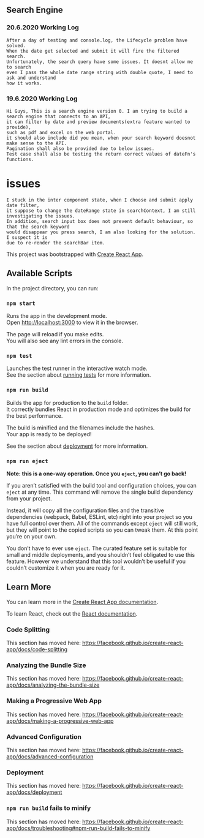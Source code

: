## Search Engine

### 20.6.2020 Working Log

    After a day of testing and console.log, the Lifecycle problem have solved. 
    When the date get selected and submit it will fire the filtered search. 
    Unfortunately, the search query have some issues. It doesnt allow me to search 
    even I pass the whole date range string with double quote, I need to ask and understand 
    how it works. 

### 19.6.2020 Working Log
    Hi Guys, This is a search engine version 0. I am trying to build a search engine that connects to an API,
    it can filter by date and preview documents(extra feature wanted to provide), 
    such as pdf and excel on the web portal.
    it should also include did you mean, when your search keyword doesnot make sense to the API.
    Pagination shall also be provided due to below issues.
    Test case shall also be testing the return correct values of dateFn's functions.

# issues
    I stuck in the inter component state, when I choose and submit apply date filter,
    it suppose to change the dateRange state in searchContext, I am still investigating the issues.
    In addition, search input box does not prevent default behaviour, so that the search keyword 
    would disappear you press search, I am also looking for the solution. I suspect it is 
    due to re-render the searchBar item.




This project was bootstrapped with [Create React App](https://github.com/facebook/create-react-app).

## Available Scripts

In the project directory, you can run:

### `npm start`

Runs the app in the development mode.<br />
Open [http://localhost:3000](http://localhost:3000) to view it in the browser.

The page will reload if you make edits.<br />
You will also see any lint errors in the console.

### `npm test`

Launches the test runner in the interactive watch mode.<br />
See the section about [running tests](https://facebook.github.io/create-react-app/docs/running-tests) for more information.

### `npm run build`

Builds the app for production to the `build` folder.<br />
It correctly bundles React in production mode and optimizes the build for the best performance.

The build is minified and the filenames include the hashes.<br />
Your app is ready to be deployed!

See the section about [deployment](https://facebook.github.io/create-react-app/docs/deployment) for more information.

### `npm run eject`

**Note: this is a one-way operation. Once you `eject`, you can’t go back!**

If you aren’t satisfied with the build tool and configuration choices, you can `eject` at any time. This command will remove the single build dependency from your project.

Instead, it will copy all the configuration files and the transitive dependencies (webpack, Babel, ESLint, etc) right into your project so you have full control over them. All of the commands except `eject` will still work, but they will point to the copied scripts so you can tweak them. At this point you’re on your own.

You don’t have to ever use `eject`. The curated feature set is suitable for small and middle deployments, and you shouldn’t feel obligated to use this feature. However we understand that this tool wouldn’t be useful if you couldn’t customize it when you are ready for it.

## Learn More

You can learn more in the [Create React App documentation](https://facebook.github.io/create-react-app/docs/getting-started).

To learn React, check out the [React documentation](https://reactjs.org/).

### Code Splitting

This section has moved here: https://facebook.github.io/create-react-app/docs/code-splitting

### Analyzing the Bundle Size

This section has moved here: https://facebook.github.io/create-react-app/docs/analyzing-the-bundle-size

### Making a Progressive Web App

This section has moved here: https://facebook.github.io/create-react-app/docs/making-a-progressive-web-app

### Advanced Configuration

This section has moved here: https://facebook.github.io/create-react-app/docs/advanced-configuration

### Deployment

This section has moved here: https://facebook.github.io/create-react-app/docs/deployment

### `npm run build` fails to minify

This section has moved here: https://facebook.github.io/create-react-app/docs/troubleshooting#npm-run-build-fails-to-minify
